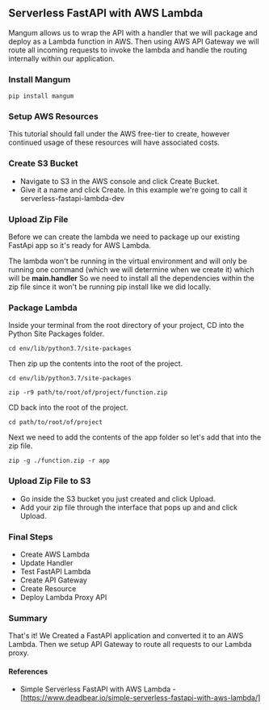 ## Serverless FastAPI with AWS Lambda

Mangum allows us to wrap the API with a handler that we will package and deploy as a Lambda function in AWS.
Then using AWS API Gateway we will route all incoming requests to invoke the lambda and handle the routing internally within our application.

### Install Mangum

```shell
pip install mangum
```

### Setup AWS Resources
This tutorial should fall under the AWS free-tier to create, however continued usage of these resources will have associated costs.

### Create S3 Bucket
* Navigate to S3 in the AWS console and click Create Bucket.
* Give it a name and click Create. In this example we're going to call it serverless-fastapi-lambda-dev

### Upload Zip File
Before we can create the lambda we need to package up our existing FastApi app so it's ready for AWS Lambda.

The lambda won't be running in the virtual environment and will only be running one command (which we will determine when we create it) which will be **main.handler** So we need to install all the dependencies within the zip file since it won't be running pip install like we did locally.

### Package Lambda
Inside your terminal from the root directory of your project, CD into the Python Site Packages folder.

```shell
cd env/lib/python3.7/site-packages
```

Then zip up the contents into the root of the project.

```shell
cd env/lib/python3.7/site-packages
```

```shell
zip -r9 path/to/root/of/project/function.zip
```

CD back into the root of the project.

```shell
cd path/to/root/of/project
```

Next we need to add the contents of the app folder so let's add that into the zip file.

```shell
zip -g ./function.zip -r app
```

### Upload Zip File to S3
* Go inside the S3 bucket you just created and click Upload.
* Add your zip file through the interface that pops up and and click Upload.

### Final Steps
* Create AWS Lambda
* Update Handler
* Test FastAPI Lambda
* Create API Gateway
* Create Resource
* Deploy Lambda Proxy API

### Summary
That's it! We Created a FastAPI application and converted it to an AWS Lambda. Then we setup API Gateway to route all requests to our Lambda proxy.

#### References
- Simple Serverless FastAPI with AWS Lambda - [https://www.deadbear.io/simple-serverless-fastapi-with-aws-lambda/]

